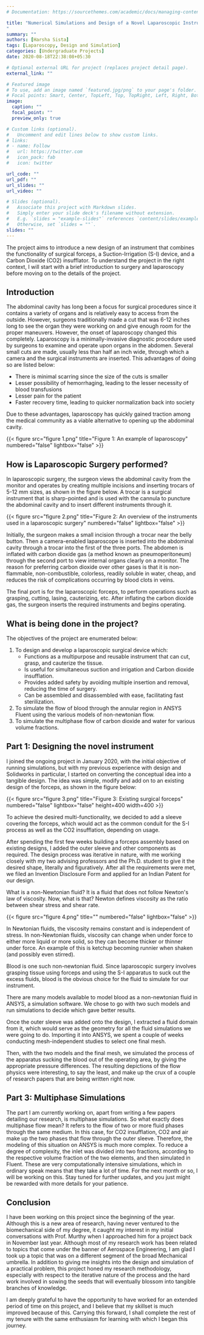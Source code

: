 ```yaml
---
# Documentation: https://sourcethemes.com/academic/docs/managing-content/

title: "Numerical Simulations and Design of a Novel Laparoscopic Instrument
"
summary: ""
authors: [Harsha Sista]
tags: [Laparoscopy, Design and Simulation]
categories: [Undergraduate Projects]
date: 2020-08-18T22:38:08+05:30

# Optional external URL for project (replaces project detail page).
external_link: ""

# Featured image
# To use, add an image named `featured.jpg/png` to your page's folder.
# Focal points: Smart, Center, TopLeft, Top, TopRight, Left, Right, BottomLeft, Bottom, BottomRight.
image:
  caption: ""
  focal_point: ""
  preview_only: true

# Custom links (optional).
#   Uncomment and edit lines below to show custom links.
# links:
# - name: Follow
#   url: https://twitter.com
#   icon_pack: fab
#   icon: twitter

url_code: ""
url_pdf: ""
url_slides: ""
url_video: ""

# Slides (optional).
#   Associate this project with Markdown slides.
#   Simply enter your slide deck's filename without extension.
#   E.g. `slides = "example-slides"` references `content/slides/example-slides.md`.
#   Otherwise, set `slides = ""`.
slides: ""
---
```


The project aims to introduce a new design of an instrument that combines the functionality of surgical forceps, a Suction-Irrigation (S-I) device, and a Carbon Dioxide (CO2) insufflator. To understand the project in the right context, I will start with a brief introduction to surgery and laparoscopy before moving on to the details of the project.


## <b>Introduction</b>

The abdominal cavity has long been a focus for surgical procedures since it contains a variety of organs and is relatively easy to access from the outside. However, surgeons traditionally made a cut that was 6-12 inches long to see the organ they were working on and give enough room for the proper maneuvers. However, the onset of laparoscopy changed this completely. Laparoscopy is a minimally-invasive diagnostic procedure used by surgeons to examine and operate upon organs in the abdomen. Several small cuts are made, usually less than half an inch wide, through which a camera and the surgical instruments are inserted. This advantages of doing so are listed below:

* There is minimal scarring since the size of the cuts is smaller
* Lesser possibility of hemorrhaging, leading to the lesser necessity of blood transfusions
* Lesser pain for the patient
* Faster recovery time, leading to quicker normalization back into society

Due to these advantages, laparoscopy has quickly gained traction among the medical community as a viable alternative to opening up the abdominal cavity.

{{< figure src="figure 1.png" title="Figure 1: An example of laparoscopy" numbered="false" lightbox="false" >}}

## <b>How is Laparoscopic Surgery performed?</b>

In laparoscopic surgery, the surgeon views the abdominal cavity from the monitor and operates by creating multiple incisions and inserting trocars of 5-12 mm sizes, as shown in the figure below. A trocar is a surgical instrument that is sharp-pointed and is used with the cannula to puncture the abdominal cavity and to insert different instruments through it.

{{< figure src="figure 2.png" title="Figure 2: An overview of the instruments used in a laparoscopic surgery" numbered="false" lightbox="false" >}}

Initially, the surgeon makes a small incision through a trocar near the belly button. Then a camera-enabled laparoscope is inserted into the abdominal cavity through a trocar into the first of the three ports. The abdomen is inflated with carbon dioxide gas (a method known as pneumoperitoneum) through the second port to view internal organs clearly on a monitor. The reason for preferring carbon dioxide over other gases is that it is non-flammable, non-combustible, colorless, readily soluble in water, cheap, and reduces the risk of complications occurring by blood clots in veins.

The final port is for the laparoscopic forceps, to perform operations such as grasping, cutting, lasing, cauterizing, etc. After inflating the carbon dioxide gas, the surgeon inserts the required instruments and begins operating.

## <b>What is being done in the project?</b>

The objectives of the project are enumerated below:

1. To design and develop a laparoscopic surgical device which:
   * Functions as a multipurpose and reusable instrument that can cut, grasp, and cauterize the tissue.
   * Is useful for simultaneous suction and irrigation and Carbon dioxide insufflation.
   * Provides added safety by avoiding multiple insertion and removal, reducing the time of surgery.
   * Can be assembled and disassembled with ease, facilitating fast sterilization.
2. To simulate the flow of blood through the annular region in ANSYS Fluent using the various models of non-newtonian flow.
3. To simulate the multiphase flow of carbon dioxide and water for various volume fractions.

## <b>Part 1: Designing the novel instrument</b>

I joined the ongoing project in January 2020, with the initial objective of running simulations, but with my previous experience with design and Solidworks in particular, I started on converting the conceptual idea into a tangible design. The idea was simple, modify and add on to an existing design of the forceps, as shown in the figure below:

{{< figure src="figure 3.png" title="Figure 3: Existing surgical forceps" numbered="false" lightbox="false" height=400 width=400 >}}

To achieve the desired multi-functionality, we decided to add a sleeve covering the forceps, which would act as the common conduit for the S-I process as well as the CO2 insufflation, depending on usage.

After spending the first few weeks building a forceps assembly based on existing designs, I added the outer sleeve and other components as required. The design process was iterative in nature, with me working closely with my two advising professors and the Ph.D. student to give it the desired shape, literally and figuratively. After all the requirements were met, we filed an Invention Disclosure Form and applied for an Indian Patent for our design.

What is a non-Newtonian fluid? It is a fluid that does not follow Newton's law of viscosity. Now, what is that? Newton defines viscosity as the ratio between shear stress and shear rate.

{{< figure src="figure 4.png" title="" numbered="false" lightbox="false" >}}

In Newtonian fluids, the viscosity remains constant and is independent of stress. In non-Newtonian fluids, viscosity can change when under force to either more liquid or more solid, so they can become thicker or thinner under force. An example of this is ketchup becoming runnier when shaken (and possibly even stirred).

Blood is one such non-newtonian fluid. Since laparoscopic surgery involves grasping tissue using forceps and using the S-I apparatus to suck out the excess fluids, blood is the obvious choice for the fluid to simulate for our instrument.

There are many models available to model blood as a non-newtonian fluid in ANSYS, a simulation software. We chose to go with two such models and run simulations to decide which gave better results.

Once the outer sleeve was added onto the design, I extracted a fluid domain from it, which would serve as the geometry for all the fluid simulations we were going to do. Importing it into ANSYS, we spent a couple of weeks conducting mesh-independent studies to select one final mesh.

Then, with the two models and the final mesh, we simulated the process of the apparatus sucking the blood out of the operating area, by giving the appropriate pressure differences. The resulting depictions of the flow physics were interesting, to say the least, and make up the crux of a couple of research papers that are being written right now.

## <b>Part 3: Multiphase Simulations</b>

The part I am currently working on, apart from writing a few papers detailing our research, is multiphase simulations. So what exactly does multiphase flow mean? It refers to the flow of two or more fluid phases through the same medium. In this case, for CO2 insufflation, CO2 and air make up the two phases that flow through the outer sleeve.
Therefore, the modeling of this situation on ANSYS is much more complex. To reduce a degree of complexity, the inlet was divided into two fractions, according to the respective volume fraction of the two elements, and then simulated in Fluent. These are very computationally intensive simulations, which in ordinary speak means that they take a lot of time. For the next month or so, I will be working on this. Stay tuned for further updates, and you just might be rewarded with more details for your patience.
 
## <b>Conclusion</b>

I have been working on this project since the beginning of the year. Although this is a new area of research, having never ventured to the biomechanical side of my degree, it caught my interest in my initial conversations with Prof. Murthy when I approached him for a project back in November last year. Although most of my research work has been related to topics that come under the banner of Aerospace Engineering, I am glad I took up a topic that was on a different segment of the broad Mechanical umbrella.
In addition to giving me insights into the design and simulation of a practical problem, this project honed my research methodology, especially with respect to the iterative nature of the process and the hard work involved in sowing the seeds that will eventually blossom into tangible branches of knowledge.
 
I am deeply grateful to have the opportunity to have worked for an extended period of time on this project, and I believe that my skillset is much improved because of this. Carrying this forward, I shall complete the rest of my tenure with the same enthusiasm for learning with which I began this journey.
